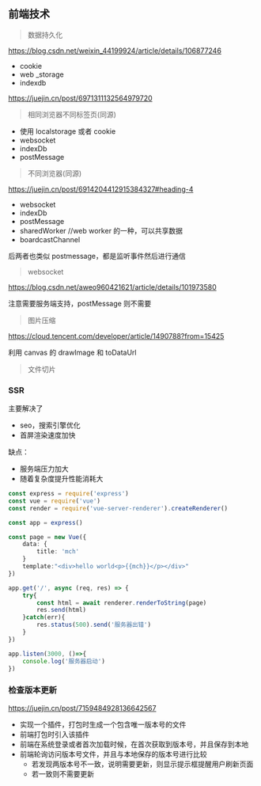 <!--
 * @Descripttion:
 * @version:
 * @Author: congsir
 * @Date: 2022-08-21 11:39:57
 * @LastEditors: JJking666 1337802617@qq.com
 * @LastEditTime: 2023-03-09 14:53:51
-->

## 前端技术

> 数据持久化

https://blog.csdn.net/weixin_44199924/article/details/106877246

- cookie
- web \_storage
- indexdb

https://juejin.cn/post/6971311132564979720

> 相同浏览器不同标签页(同源)

- 使用 localstorage 或者 cookie
- websocket
- indexDb
- postMessage

> 不同浏览器(同源)

https://juejin.cn/post/6914204412915384327#heading-4

- websocket
- indexDb
- postMessage
- sharedWorker //web worker 的一种，可以共享数据
- boardcastChannel

后两者也类似 postmessage，都是监听事件然后进行通信

> websocket

https://blog.csdn.net/aweo960421621/article/details/101973580

注意需要服务端支持，postMessage 则不需要

> 图片压缩

https://cloud.tencent.com/developer/article/1490788?from=15425

利用 canvas 的 drawImage 和 toDataUrl

> 文件切片

### SSR

主要解决了

- seo，搜索引擎优化
- 首屏渲染速度加快

缺点：

- 服务端压力加大
- 随着复杂度提升性能消耗大

```ts
const express = require('express')
const vue = require('vue')
const render = require('vue-server-renderer').createRenderer()

const app = express()

const page = new Vue({
    data: {
        title: 'mch'
    }
    template:"<div>hello world<p>{{mch}}</p></div>"
})

app.get('/', async (req, res) => {
    try{
        const html = await renderer.renderToString(page)
        res.send(html)
    }catch(err){
        res.status(500).send('服务器出错')
    }
})

app.listen(3000, ()=>{
    console.log('服务器启动')
})
```

### 检查版本更新

https://juejin.cn/post/7159484928136642567

- 实现一个插件，打包时生成一个包含唯一版本号的文件
- 前端打包时引入该插件
- 前端在系统登录或者首次加载时候，在首次获取到版本号，并且保存到本地
- 前端轮询访问版本号文件，并且与本地保存的版本号进行比较
  - 若发现两版本号不一致，说明需要更新，则显示提示框提醒用户刷新页面
  - 若一致则不需要更新

